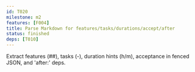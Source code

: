 ```yaml
---
id: T020
milestone: m2
features: [F004]
title: Parse Markdown for features/tasks/durations/accept/after
status: finished
deps: [T010]
---
```


Extract features (##), tasks (-), duration hints (h/m), acceptance in fenced JSON, and 'after:' deps.
